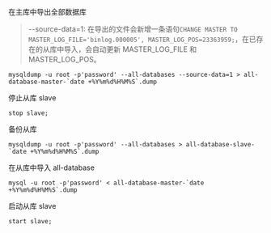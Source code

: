 在主库中导出全部数据库

> --source-data=1:  在导出的文件会新增一条语句`CHANGE MASTER TO MASTER_LOG_FILE='binlog.000005', MASTER_LOG_POS=23363959;`，在已存在的从库中导入，会自动更新 MASTER_LOG_FILE 和 MASTER_LOG_POS。

```
mysqldump -u root -p'password' --all-databases --source-data=1 > all-database-master-`date +%Y%m%d%H%M%S`.dump
```

停止从库 slave

```
stop slave;
```

备份从库

```
mysqldump -u root -p'password' --all-databases > all-database-slave-`date +%Y%m%d%H%M%S`.dump
```

在从库中导入 all-database

```
mysql -u root -p'password' < all-database-master-`date +%Y%m%d%H%M%S`.dump
```

启动从库 slave

```
start slave;
```